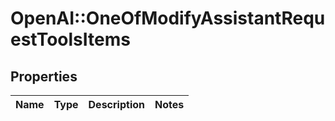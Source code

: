 # OpenAI::OneOfModifyAssistantRequestToolsItems

## Properties
Name | Type | Description | Notes
------------ | ------------- | ------------- | -------------

